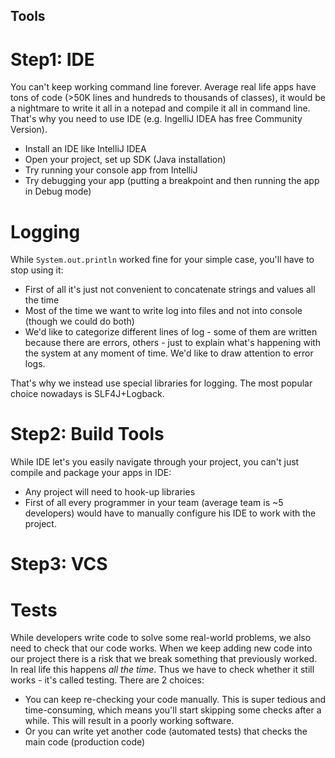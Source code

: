 Tools
---

# Step1: IDE

You can't keep working command line forever. Average real life apps have tons of code (>50K lines and hundreds to
thousands of classes), it would be a nightmare to write it all in a notepad and compile it all in command line.
That's why you need to use IDE (e.g. IngelliJ IDEA has free Community Version). 

* Install an IDE like IntelliJ IDEA
* Open your project, set up SDK (Java installation)
* Try running your console app from IntelliJ
* Try debugging your app (putting a breakpoint and then running the app in Debug mode)

# Logging

While `System.out.println` worked fine for your simple case, you'll have to stop using it:

* First of all it's just not convenient to concatenate strings and values all the time
* Most of the time we want to write log into files and not into console (though we could do both)
* We'd like to categorize different lines of log - some of them are written because there are errors, others - 
just to explain what's happening with the system at any moment of time. We'd like to draw attention to error logs.

That's why we instead use special libraries for logging. The most popular choice nowadays is SLF4J+Logback.

# Step2: Build Tools

While IDE let's you easily navigate through your project, you can't just compile and package your apps in IDE:

* Any project will need to hook-up libraries
* First of all every programmer in your team (average team is ~5 developers) would have to manually configure 
his IDE to work with the project. 

# Step3: VCS


# Tests

While developers write code to solve some real-world problems, we also need to check that our code works. When we
keep adding new code into our project there is a risk that we break something that previously worked. In real life
this happens _all the time_. Thus we have to check whether it still works - it's called testing. There are 2 choices: 

* You can keep re-checking your code manually. This is super tedious and time-consuming, which means you'll
start skipping some checks after a while. This will result in a poorly working software.
* Or you can write yet another code (automated tests) that checks the main code (production code)